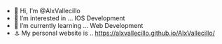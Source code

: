 - 👋 Hi, I’m @AlxVallecillo
- 👀 I’m interested in ... IOS Development 
- 🌱 I’m currently learning ... Web Development 
- ⚓ My personal website is .. https://alxvallecillo.github.io/AlxVallecillo/


<!---
AlxVallecillo/AlxVallecillo is a ✨ special ✨ repository because its `README.md` (this file) appears on your GitHub profile.
You can click the Preview link to take a look at your changes.
--->
